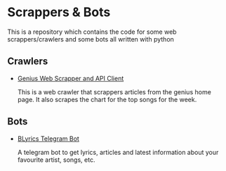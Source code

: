
# Scrappers & Bots
This is a repository which contains the code for some web scrappers/crawlers 
and some bots all written with python

## Crawlers
- [Genius Web Scrapper and API Client](lyrically/crawler)

  This is a web crawler that scrappers articles from the genius home page. It also
scrapes the chart for the top songs for the week.

## Bots
- [BLyrics Telegram Bot](lyrically/bot)

  A telegram bot to get lyrics, articles and latest information about your favourite artist, songs, etc.


